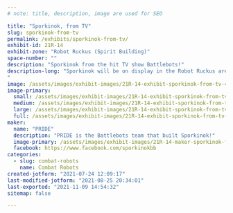 ```yaml
---
# note: title, description, image are used for SEO

title: "Sporkinok, from TV"
slug: sporkinok-from-tv
permalink: /exhibits/sporkinok-from-tv/
exhibit-id: 21R-14
exhibit-zone: "Robot Ruckus (Spirit Building)"
space-number: ""
description: "Sporkinok from the hit TV show Battlebots!"
description-long: "Sporkinok will be on display in the Robot Ruckus area of Maker Faire Orlando, and the team behind the bot will be running the combat robot event!
"
image: /assets/images/exhibit-images/21R-14-exhibit-sporkinok-from-tv-43-sporkinok-bot-2020-2887-large.jpg
image-primary: 
  small: /assets/images/exhibit-images/21R-14-exhibit-sporkinok-from-tv-43-sporkinok-bot-2020-2887-small.jpg
  medium: /assets/images/exhibit-images/21R-14-exhibit-sporkinok-from-tv-43-sporkinok-bot-2020-2887-medium.jpg
  large: /assets/images/exhibit-images/21R-14-exhibit-sporkinok-from-tv-43-sporkinok-bot-2020-2887-large.jpg
  full: /assets/images/exhibit-images/21R-14-exhibit-sporkinok-from-tv-43-sporkinok-bot-2020-2887-full.jpg
maker: 
  name: "PRIDE"
  description: "PRIDE is the Battlebots team that built Sporkinok!"
  image-primary: /assets/images/exhibit-images/21R-14-maker-sporkinok-from-tv-sporkinok-bot-2020-medium.jpg
  facebook: https://www.facebook.com/sporkinokbb
categories: 
  - slug: combat-robots
    name: Combat Robots
created-jotform: "2021-07-24 12:09:17"
last-modified-jotform: "2021-08-25 20:34:01"
last-exported: "2021-11-09 14:54:32"
sitemap: false

---
```

